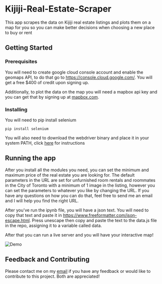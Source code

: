 # Kijiji-Real-Estate-Scraper
This app scrapes the data on Kijiji real estate listings and plots them on a map for you so you can make better decisions when choosing a new place to buy or rent

## Getting Started

### Prerequisites

You will need to create google cloud console account and enable the geomaps API, to do that go to https://console.cloud.google.com/. You will get a free $400 of credit upon signing up.

Additionally, to plot the data on the map you will need a mapbox api key and you can get that by signing up at [mapbox.com](https://www.mapbox.com/).

### Installing

You will need to pip install selenium

```
pip install selenium
```
You will also need to download the webdriver binary and place it in your system PATH, click [here](https://www.selenium.dev/documentation/en/selenium_installation/installing_webdriver_binaries/) for instructions 

## Running the app

After you install all the modules you need, you can set the minimum and maximum price of the real estate you are looking for. The default
parameters in the URL are set for unfurnished room rentals and roommates in the City of Toronto with a minimum of 1 image in the listing, however you can set the parameters to whatever you like by changing the URL.
If you have any questions on how you can do that, feel free to send me an email and I will help you find the right URL.

After you've run the ipynb file, you will have a json text. You will need to copy that text and paste it in https://www.freeformatter.com/json-escape.html. Press unescape then copy and paste the text to the data.js file in the repo, assigning it to a variable called data.

After that you can run a live server and you will have your interactive map! 

![Demo](images/demo.gif)

## Feedback and Contributing

Please contact me on my [email](mailto:kalkhtb@gmail.com) if you have any feedback or would like to contribute to this project. Both are appreciated!
